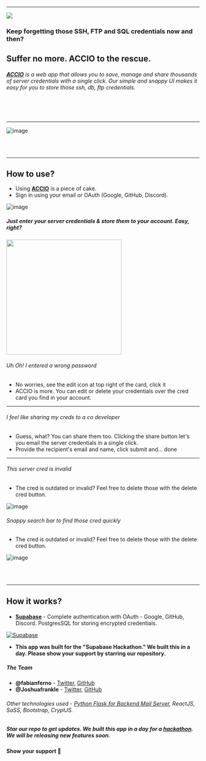 ----
<img src="https://i.ibb.co/6yxP11B/image.png"/>

### Keep forgetting those SSH, FTP and SQL credentials now and then?
##  Suffer no more. **ACCIO** to the rescue. 
###### [**ACCIO**](https://accio.fabianferno.tech) is a web app that allows you to save, manage and share thousands of server credentials with a single click. Our simple and snappy UI makes it easy for you to store those ssh, db, ftp credentials.


<br/><br/>

----

<img src="https://i.ibb.co/SQT836Q/image.png" alt="image" border="0" />

<br/><br/>

----

## How to use?

- Using [**ACCIO**](https://accio.fabianferno.tech) is a piece of cake. 
- Sign in using your email or OAuth (Google, GitHub, Discord).

<img src="https://i.ibb.co/KKsf59y/image.png" alt="image" border="0" />


##### Just enter your server credentials & store them to your account. Easy, right?

<img src="https://i.ibb.co/yV0Wpdj/Screenshot-2021-08-08-175501.png" height="=300px" width="300px" /> <br/>

###### Uh Oh! I entered a wrong password<br/>
- No worries, see the edit icon at top right of the card, click it
- ACCIO is more. You can edit or delete your credentials over the cred card you find in your account. 

---

###### I feel like sharing my creds to a co developer<br/>
- Guess, what? You can share them too. Clicking the share button let's you email the server credentials in a single click.
- Provide the recipient's email and name, click submit and... done

---

###### This server cred is invalid<br/>
- The cred is outdated or invalid? Feel free to delete those with the delete cred button.

<img src="https://i.ibb.co/NsN2hFk/image.png" alt="image" border="0" />

###### Snappy search bar to find those cred quickly<br/>
- The cred is outdated or invalid? Feel free to delete those with the delete cred button.

<img src="https://i.ibb.co/Wn4VsJc/image.png" alt="image" border="0" />

<br/><br/>

----

## How it works?
#### 
- **[Supabase](https://supabase.io/ "Supabase")** - Complete authentication with OAuth - Google, GitHub, Discord. PostgresSQL for storing encrypted credentials.

[![Supabase](https://supabase.io/new/brand-assets/logo-preview.jpg "Supabase")](https://supabase.io/ "Supabase")

- **This app was built for the "Supabase Hackathon."  We built this in a day. Please show your support by starring our repository.**

##### The Team

* **@fabianferno** - [Twitter](https://twitter.com/FabianFerno), [GitHub](https://github.com/fabianferno)
* **@Joshuafrankle** - [Twitter](https://twitter.com/JoshuaFrankle), [GitHub](https://github.com/Joshuafrankle)




###### Other technologies used -  [ Python Flask for Backend Mail Server](https://github.com/fabianferno/accio-be), ReactJS, SaSS, Bootstrap, CryptJS.


##### Star our repo to get updates. We built this app in a day for a [hackathon](https://supabase.io/blog/2021/07/30/1-the-supabase-hackathon "hackathon"). We will be releasing new features soon. 

#### Show your support 💌
